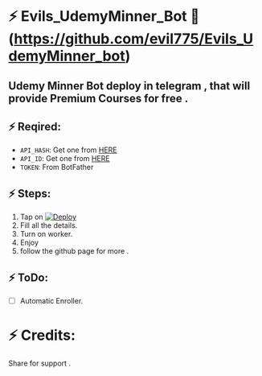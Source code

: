 # ⚡ Evils_UdemyMinner_Bot 🤩(https://github.com/evil775/Evils_UdemyMinner_bot)
## Udemy Minner Bot deploy in telegram , that will provide Premium Courses for free . 






## ⚡ Reqired: 

* `API_HASH`: Get one from [HERE](https://my.telegram.org/apps)
* `API_ID`: Get one from [HERE](https://my.telegram.org/apps)
* `TOKEN`: From BotFather


## ⚡ Steps: 

1) Tap on [![Deploy](https://www.herokucdn.com/deploy/button.svg)](https://heroku.com/deploy)
2) Fill all the details.
3) Turn on worker.
4) Enjoy 
5) follow the github page for more . 

## ⚡ ToDo: 

- [ ] Automatic Enroller.

# ⚡ Credits: 


Share for support .
